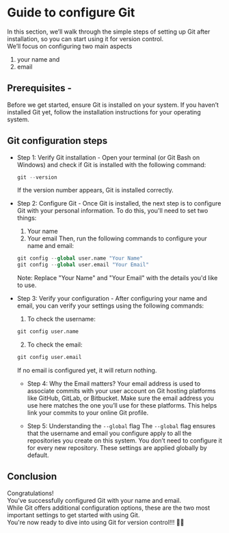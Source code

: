 # Guide to configure Git
In this section, we’ll walk through the simple steps of setting up Git after installation, so you can start using it for version control.  
We’ll focus on configuring two main aspects
1. your name and
2. email

## Prerequisites - 
Before we get started, ensure Git is installed on your system. If you haven’t installed Git yet, follow the installation instructions for your operating system.

## Git configuration steps 
* Step 1: Verify Git installation -
  Open your terminal (or Git Bash on Windows) and check if Git is installed with the following command:
  ```python
  git --version
  ```
  If the version number appears, Git is installed correctly.

* Step 2: Configure Git -
  Once Git is installed, the next step is to configure Git with your personal information. To do this, you'll need to set two things:
  1. Your name
  2. Your email
  Then, run the following commands to configure your name and email:
  ```python
  git config --global user.name "Your Name"
  git config --global user.email "Your Email"
  ```
  Note: Replace "Your Name" and "Your Email" with the details you'd like to use.

* Step 3: Verify your configuration -
  After configuring your name and email, you can verify your settings using the following commands:
  1. To check the username:
  ```python
  git config user.name
  ```
  2. To check the email:
  ```python
  git config user.email
  ```

  If no email is configured yet, it will return nothing.

  * Step 4: Why the Email matters?
    Your email address is used to associate commits with your user account on Git hosting platforms like GitHub, GitLab, or Bitbucket. Make sure the email address you use here matches the one you’ll use for these platforms. This helps link your commits to your online Git profile.

  * Step 5: Understanding the ```--global``` flag
    The ```--global``` flag ensures that the username and email you configure apply to all the repositories you create on this system. You don’t need to configure it for every new repository. These settings are applied globally by default.

## Conclusion
Congratulations!  
You’ve successfully configured Git with your name and email.  
While Git offers additional configuration options, these are the two most important settings to get started with using Git.  
You're now ready to dive into using Git for version control!!! 🥳💪

